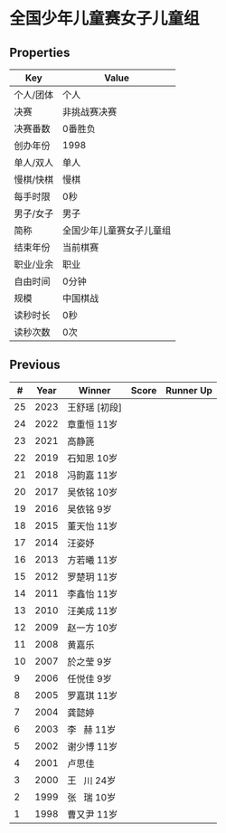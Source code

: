 # 全国少年儿童赛女子儿童组

## Properties

| Key | Value |
| --- | ----- |
| 个人/团体 | 个人 |
| 决赛 | 非挑战赛决赛 |
| 决赛番数 | 0番胜负 |
| 创办年份 | 1998 |
| 单人/双人 | 单人 |
| 慢棋/快棋 | 慢棋 |
| 每手时限 | 0秒 |
| 男子/女子 | 男子 |
| 简称 | 全国少年儿童赛女子儿童组 |
| 结束年份 | 当前棋赛 |
| 职业/业余 | 职业 |
| 自由时间 | 0分钟 |
| 规模 | 中国棋战 |
| 读秒时长 | 0秒 |
| 读秒次数 | 0次 |

## Previous

| # | Year | Winner | Score | Runner Up |
| --- | --- | --- | --- | --- |
| 25 | 2023 | 王舒瑶 [初段] |  |  |
| 24 | 2022 | 章重恒 11岁 |  |  |
| 23 | 2021 | 高静篪 |  |  |
| 22 | 2019 | 石知恩 10岁 |  |  |
| 21 | 2018 | 冯韵嘉 11岁 |  |  |
| 20 | 2017 | 吴依铭 10岁 |  |  |
| 19 | 2016 | 吴依铭 9岁 |  |  |
| 18 | 2015 | 董天怡 11岁 |  |  |
| 17 | 2014 | 汪姿妤 |  |  |
| 16 | 2013 | 方若曦 11岁 |  |  |
| 15 | 2012 | 罗楚玥 11岁 |  |  |
| 14 | 2011 | 李鑫怡 11岁 |  |  |
| 13 | 2010 | 汪美成 11岁 |  |  |
| 12 | 2009 | 赵一方 10岁 |  |  |
| 11 | 2008 | 黄嘉乐 |  |  |
| 10 | 2007 | 於之莹 9岁 |  |  |
| 9 | 2006 | 任悦佳 9岁 |  |  |
| 8 | 2005 | 罗嘉琪 11岁 |  |  |
| 7 | 2004 | 龚懿婷 |  |  |
| 6 | 2003 | 李   赫 11岁 |  |  |
| 5 | 2002 | 谢少博 11岁 |  |  |
| 4 | 2001 | 卢思佳 |  |  |
| 3 | 2000 | 王   川 24岁 |  |  |
| 2 | 1999 | 张   瑞 10岁 |  |  |
| 1 | 1998 | 曹又尹 11岁 |  |  |

